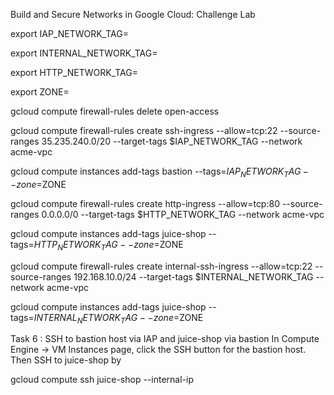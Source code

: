Build and Secure Networks in Google Cloud: Challenge Lab


export IAP_NETWORK_TAG=

export INTERNAL_NETWORK_TAG=

export HTTP_NETWORK_TAG=

export ZONE=


gcloud compute firewall-rules delete open-access
 

gcloud compute firewall-rules create ssh-ingress --allow=tcp:22 --source-ranges 35.235.240.0/20 --target-tags $IAP_NETWORK_TAG --network acme-vpc
 
gcloud compute instances add-tags bastion --tags=$IAP_NETWORK_TAG --zone=$ZONE
 

gcloud compute firewall-rules create http-ingress --allow=tcp:80 --source-ranges 0.0.0.0/0 --target-tags $HTTP_NETWORK_TAG --network acme-vpc
 
gcloud compute instances add-tags juice-shop --tags=$HTTP_NETWORK_TAG --zone=$ZONE
 

gcloud compute firewall-rules create internal-ssh-ingress --allow=tcp:22 --source-ranges 192.168.10.0/24 --target-tags $INTERNAL_NETWORK_TAG --network acme-vpc
 
gcloud compute instances add-tags juice-shop --tags=$INTERNAL_NETWORK_TAG --zone=$ZONE
 


Task 6 : SSH to bastion host via IAP and juice-shop via bastion
In Compute Engine -> VM Instances page, click the SSH button for the bastion host. Then SSH to juice-shop by
 
gcloud compute ssh juice-shop --internal-ip





